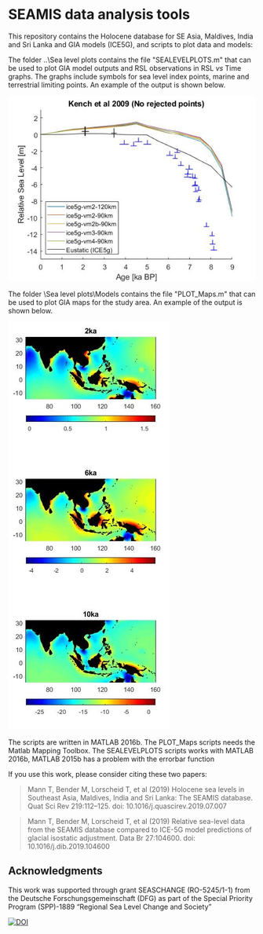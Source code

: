 # SEAMIS data analysis tools
This repository contains the Holocene database for SE Asia, Maldives, India and Sri Lanka and GIA models (ICE5G), and scripts to plot data and models:

The folder ..\Sea level plots contains the file "SEALEVELPLOTS.m" that can be used to plot GIA model outputs and RSL observations in RSL *vs* Time graphs. The graphs include symbols for sea level index points, marine and terrestrial limiting points. An example of the output is shown below.

![Results_1](https://github.com/Alerovere/SEAMIS/blob/master/Sea%20level%20plots/Images/Example_SL_plot.jpg)

The folder \Sea level plots\Models contains the file "PLOT_Maps.m" that can be used to plot GIA maps for the study area. An example of the output is shown below.</br>

![Results_1](https://github.com/Alerovere/SEAMIS/blob/master/Sea%20level%20plots/Images/Example_map.jpg)

The scripts are written in MATLAB 2016b.
The PLOT_Maps scripts needs the Matlab Mapping Toolbox. 
The SEALEVELPLOTS scripts works with MATLAB 2016b, MATLAB 2015b has a problem with the errorbar function
 
If you use this work, please consider citing these two papers:
> Mann T, Bender M, Lorscheid T, et al (2019) Holocene sea levels in Southeast Asia, Maldives, India and Sri Lanka: The SEAMIS database. Quat Sci Rev 219:112–125. doi: 10.1016/j.quascirev.2019.07.007</br>

> Mann T, Bender M, Lorscheid T, et al (2019) Relative sea-level data from the SEAMIS database compared to ICE-5G model predictions of glacial isostatic adjustment. Data Br 27:104600. doi: 10.1016/j.dib.2019.104600

## Acknowledgments
This work was supported through grant SEASCHANGE (RO-5245/1-1) from the Deutsche Forschungsgemeinschaft (DFG) as part of the Special Priority Program (SPP)-1889 “Regional Sea Level Change and Society”

[![DOI](https://zenodo.org/badge/151711626.svg)](https://zenodo.org/badge/latestdoi/151711626)

